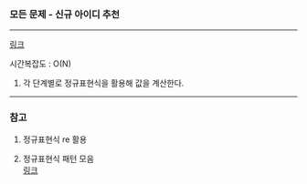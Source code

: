### 모든 문제 - 신규 아이디 추천
___

[링크](https://programmers.co.kr/learn/courses/30/lessons/72410)

시간복잡도 : O(N)

1. 각 단계별로 정규표현식을 활용해 값을 계산한다.
___
### 참고

1. 정규표현식 re 활용

2. 정규표현식 패턴 모음  
[링크](http://pythonstudy.xyz/python/article/401-%EC%A0%95%EA%B7%9C-%ED%91%9C%ED%98%84%EC%8B%9D-Regex)